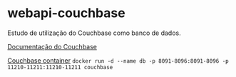 # webapi-couchbase
Estudo de utilização do Couchbase como banco de dados.

[Documentação do Couchbase](https://docs.couchbase.com/dotnet-sdk/current/hello-world/start-using-sdk.html)

[Couchbase container](https://docs.couchbase.com/server/current/install/getting-started-docker.html)
`docker run -d --name db -p 8091-8096:8091-8096 -p 11210-11211:11210-11211 couchbase`